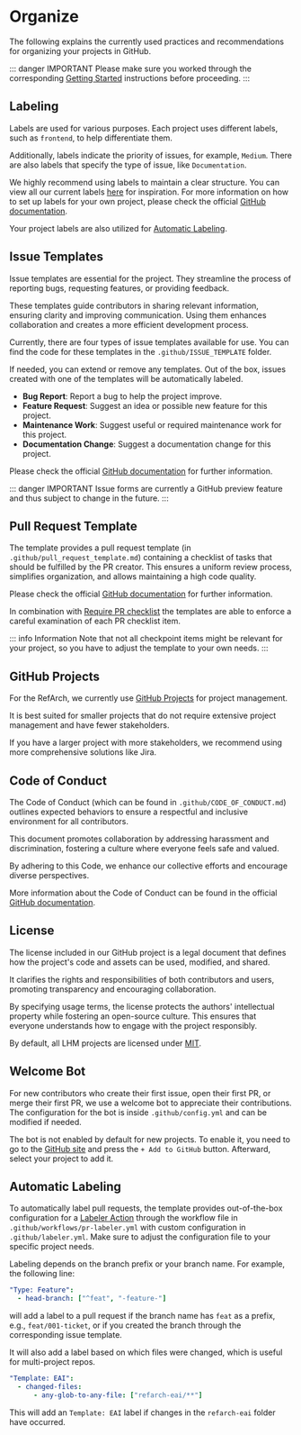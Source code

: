 # Organize

The following explains the currently used practices and recommendations for organizing your projects in GitHub.

::: danger IMPORTANT
Please make sure you worked through the corresponding [Getting Started](./getting-started#documentation) instructions before proceeding.
:::

## Labeling

Labels are used for various purposes.
Each project uses different labels, such as `frontend`, to help differentiate them.

Additionally, labels indicate the priority of issues, for example, `Medium`.
There are also labels that specify the type of issue, like `Documentation`.

We highly recommend using labels to maintain a clear structure.
You can view all our current labels [here](https://github.com/it-at-m/refarch-templates/labels) for inspiration.
For more information on how to set up labels for your own project, please check the official [GitHub documentation](https://docs.github.com/en/issues/using-labels-and-milestones-to-track-work/managing-labels).

Your project labels are also utilized for [Automatic Labeling](#automatic-labeling).

## Issue Templates

Issue templates are essential for the project.
They streamline the process of reporting bugs, requesting features, or providing feedback.

These templates guide contributors in sharing relevant information, ensuring clarity and improving communication.
Using them enhances collaboration and creates a more efficient development process.

Currently, there are four types of issue templates available for use.
You can find the code for these templates in the `.github/ISSUE_TEMPLATE` folder.

If needed, you can extend or remove any templates.
Out of the box, issues created with one of the templates will be automatically labeled.

- **Bug Report**: Report a bug to help the project improve.
- **Feature Request**: Suggest an idea or possible new feature for this project.
- **Maintenance Work**: Suggest useful or required maintenance work for this project.
- **Documentation Change**: Suggest a documentation change for this project.

Please check the official [GitHub documentation](https://docs.github.com/en/communities/using-templates-to-encourage-useful-issues-and-pull-requests/syntax-for-issue-forms) for further information.

::: danger IMPORTANT
Issue forms are currently a GitHub preview feature and thus subject to change in the future.
:::

## Pull Request Template

The template provides a pull request template (in `.github/pull_request_template.md`) containing a checklist of tasks that should be fulfilled by the PR creator.
This ensures a uniform review process, simplifies organization, and allows maintaining a high code quality.

Please check the official [GitHub documentation](https://docs.github.com/en/communities/using-templates-to-encourage-useful-issues-and-pull-requests/creating-a-pull-request-template-for-your-repository) for further information.

In combination with [Require PR checklist](./develop.html#require-pr-checklist) the templates are able to enforce a careful examination of each PR checklist item.

::: info Information
Note that not all checkpoint items might be relevant for your project, so you have to adjust the template to your own needs.
:::

## GitHub Projects

For the RefArch, we currently use [GitHub Projects](https://docs.github.com/en/issues/planning-and-tracking-with-projects/learning-about-projects/about-projects) for project management.

It is best suited for smaller projects that do not require extensive project management and have fewer stakeholders.

If you have a larger project with more stakeholders, we recommend using more comprehensive solutions like Jira.

## Code of Conduct

The Code of Conduct (which can be found in `.github/CODE_OF_CONDUCT.md`) outlines expected behaviors to ensure a respectful and inclusive environment for all contributors.

This document promotes collaboration by addressing harassment and discrimination, fostering a culture where everyone feels safe and valued.

By adhering to this Code, we enhance our collective efforts and encourage diverse perspectives.

More information about the Code of Conduct can be found in the official [GitHub documentation](https://docs.github.com/en/communities/setting-up-your-project-for-healthy-contributions/adding-a-code-of-conduct-to-your-project).

## License

The license included in our GitHub project is a legal document that defines how the project's code and assets can be used, modified, and shared.

It clarifies the rights and responsibilities of both contributors and users, promoting transparency and encouraging collaboration.

By specifying usage terms, the license protects the authors' intellectual property while fostering an open-source culture.
This ensures that everyone understands how to engage with the project responsibly.

By default, all LHM projects are licensed under [MIT](https://choosealicense.com/licenses/mit/).

## Welcome Bot

For new contributors who create their first issue, open their first PR, or merge their first PR, we use a welcome bot to appreciate their contributions.
The configuration for the bot is inside `.github/config.yml` and can be modified if needed.

The bot is not enabled by default for new projects.
To enable it, you need to go to the [GitHub site](https://probot.github.io/apps/welcome/) and press the `+ Add to GitHub` button. Afterward, select your project to add it.

## Automatic Labeling

To automatically label pull requests, the template provides out-of-the-box configuration for a [Labeler Action](https://github.com/actions/labeler) through the workflow file in `.github/workflows/pr-labeler.yml` with custom configuration in `.github/labeler.yml`.
Make sure to adjust the configuration file to your specific project needs.

Labeling depends on the branch prefix or your branch name.
For example, the following line:

```yml
"Type: Feature":
  - head-branch: ["^feat", "-feature-"]
```

will add a label to a pull request if the branch name has `feat` as a prefix, e.g., `feat/001-ticket`, or if you created the branch through the corresponding issue template.

It will also add a label based on which files were changed, which is useful for multi-project repos.

```yml
"Template: EAI":
  - changed-files:
      - any-glob-to-any-file: ["refarch-eai/**"]
```

This will add an `Template: EAI` label if changes in the `refarch-eai` folder have occurred.

